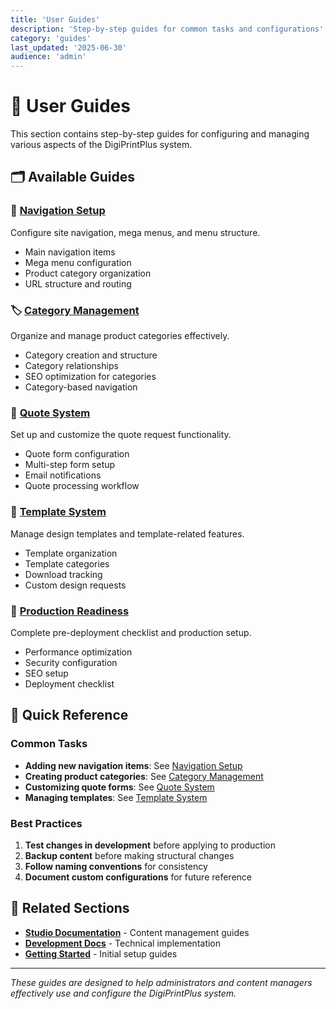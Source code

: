 ```yaml
---
title: 'User Guides'
description: 'Step-by-step guides for common tasks and configurations'
category: 'guides'
last_updated: '2025-06-30'
audience: 'admin'
---
```


# 📖 User Guides

This section contains step-by-step guides for configuring and managing various aspects of the DigiPrintPlus system.

## 🗂️ Available Guides

### 🧭 [Navigation Setup](navigation-setup.md)

Configure site navigation, mega menus, and menu structure.

- Main navigation items
- Mega menu configuration
- Product category organization
- URL structure and routing

### 🏷️ [Category Management](category-management.md)

Organize and manage product categories effectively.

- Category creation and structure
- Category relationships
- SEO optimization for categories
- Category-based navigation

### 💬 [Quote System](quote-system.md)

Set up and customize the quote request functionality.

- Quote form configuration
- Multi-step form setup
- Email notifications
- Quote processing workflow

### 🎨 [Template System](template-system.md)

Manage design templates and template-related features.

- Template organization
- Template categories
- Download tracking
- Custom design requests

### 🚀 [Production Readiness](production-readiness.md)

Complete pre-deployment checklist and production setup.

- Performance optimization
- Security configuration
- SEO setup
- Deployment checklist

## 🎯 Quick Reference

### Common Tasks

- **Adding new navigation items**: See [Navigation Setup](navigation-setup.md#adding-menu-items)
- **Creating product categories**: See [Category Management](category-management.md#creating-categories)
- **Customizing quote forms**: See [Quote System](quote-system.md#form-customization)
- **Managing templates**: See [Template System](template-system.md#template-management)

### Best Practices

1. **Test changes in development** before applying to production
2. **Backup content** before making structural changes
3. **Follow naming conventions** for consistency
4. **Document custom configurations** for future reference

## 🔗 Related Sections

- [**Studio Documentation**](../studio/README.md) - Content management guides
- [**Development Docs**](../development/README.md) - Technical implementation
- [**Getting Started**](../getting-started/README.md) - Initial setup guides

---

_These guides are designed to help administrators and content managers effectively use and configure the DigiPrintPlus system._
